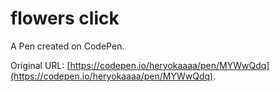 # flowers click

A Pen created on CodePen.

Original URL: [https://codepen.io/heryokaaaa/pen/MYWwQdq](https://codepen.io/heryokaaaa/pen/MYWwQdq).

